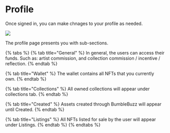 # Profile

Once signed in, you can make chnages to your profile as needed.

![](../.gitbook/assets/profile\_page.png)

The profile page presents you with sub-sections.&#x20;

{% tabs %}
{% tab title="General" %}
In general, the users can access their funds. Such as: artist commission, and collection commission / incentive / reflection.
{% endtab %}

{% tab title="Wallet" %}
The wallet contains all NFTs that you currently own.
{% endtab %}

{% tab title="Collections" %}
All owned collections will appear under collections tab.&#x20;
{% endtab %}

{% tab title="Created" %}
Assets created through BumbleBuzz will appear until Created.
{% endtab %}

{% tab title="Listings" %}
All NFTs listed for sale by the user will appear under Listings.
{% endtab %}
{% endtabs %}
